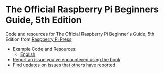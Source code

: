 # The Official Raspberry Pi Beginners Guide, 5th Edition
Code and resources for The Official Raspberry Pi Beginner's Guide, 5th Edition from [Raspberry Pi Press](https://store.rpipress.cc/)

* Example Code and Resources:
  * [English](https://github.com/raspberrypipress/official-raspberry-pi-beginners-guide-5e/tree/main/en)
* [Report an issue you've encountered using the book](https://github.com/raspberrypipress/official-raspberry-pi-beginners-guide-5e/issues/new/choose)
* [Find updates on issues that others have reported](https://github.com/raspberrypipress/official-raspberry-pi-beginners-guide-5e/issues?q=)
